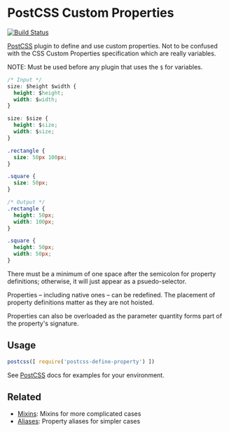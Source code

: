 # PostCSS Custom Properties
[![Build Status][ci-img]][ci]

[PostCSS] plugin to define and use custom properties. Not to be confused with the CSS Custom Properties specification which are really variables.

NOTE: Must be used before any plugin that uses the `$` for variables.

```css
/* Input */
size: $height $width {
  height: $height;
  width: $width;
}

size: $size {
  height: $size;
  width: $size;
}

.rectangle {
  size: 50px 100px;
}

.square {
  size: 50px;
}
```

```css
/* Output */
.rectangle {
  height: 50px;
  width: 100px;
}

.square {
  height: 50px;
  width: 50px;
}
```

There must be a minimum of one space after the semicolon for property definitions; otherwise, it will just appear as a
psuedo-selector.

Properties – including native ones – can be redefined. The placement of property definitions matter as they are not hoisted.

Properties can also be overloaded as the parameter quantity forms part of the property's signature.

## Usage

```js
postcss([ require('postcss-define-property') ])
```

See [PostCSS] docs for examples for your environment.

## Related

- [Mixins][postcss-mixins]: Mixins for more complicated cases
- [Aliases][postcss-alias]: Property aliases for simpler cases

[postcss-mixins]: https://github.com/postcss/postcss-mixins
[postcss-alias]:  https://github.com/seaneking/postcss-alias
[PostCSS]:        https://github.com/postcss/postcss
[ci-img]:         https://travis-ci.org/daleeidd/postcss-define-property.svg
[ci]:             https://travis-ci.org/daleeidd/postcss-define-property
